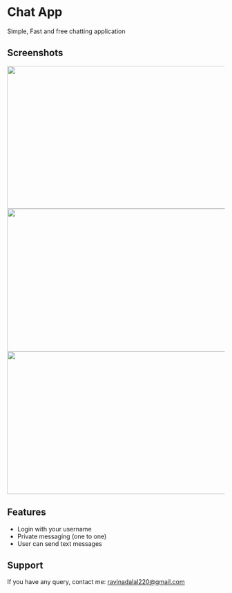 # Chat App

Simple, Fast and free chatting application


## Screenshots

<img src="https://user-images.githubusercontent.com/90137092/186135758-6b55621a-7ec4-47a9-84a2-4ccc973f4831.jpeg" width="600" height="330"> 

<img src="https://user-images.githubusercontent.com/90137092/186135902-14a0f352-34ab-41c4-8756-66521295c287.jpeg" width="600" height="330"> 

<img src="https://user-images.githubusercontent.com/90137092/186136030-7498417a-ca11-40d4-8b0d-caf9a31a07fa.jpeg" width="600" height="330">  


## Features


- Login with your username
- Private messaging (one to one) 
- User can send text messages


## Support

If you have any query, contact me: ravinadalal220@gmail.com
